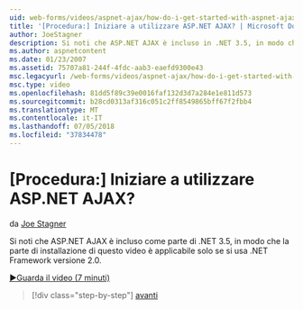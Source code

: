 ```yaml
---
uid: web-forms/videos/aspnet-ajax/how-do-i-get-started-with-aspnet-ajax
title: '[Procedura:] Iniziare a utilizzare ASP.NET AJAX? | Microsoft Docs'
author: JoeStagner
description: Si noti che ASP.NET AJAX è incluso in .NET 3.5, in modo che la parte di installazione di questo video è applicabile solo se si usa .NET Framework versione 2...
ms.author: aspnetcontent
ms.date: 01/23/2007
ms.assetid: 75707a81-244f-4fdc-aab3-eaefd9300e43
msc.legacyurl: /web-forms/videos/aspnet-ajax/how-do-i-get-started-with-aspnet-ajax
msc.type: video
ms.openlocfilehash: 81dd5f89c39e0016faf132d3d7a284e1e811d573
ms.sourcegitcommit: b28cd0313af316c051c2ff8549865bff67f2fbb4
ms.translationtype: MT
ms.contentlocale: it-IT
ms.lasthandoff: 07/05/2018
ms.locfileid: "37834478"
---
```

<a name="how-do-i-get-started-with-aspnet-ajax"></a>[Procedura:] Iniziare a utilizzare ASP.NET AJAX?
====================
da [Joe Stagner](https://github.com/JoeStagner)

Si noti che ASP.NET AJAX è incluso come parte di .NET 3.5, in modo che la parte di installazione di questo video è applicabile solo se si usa .NET Framework versione 2.0.

[&#9654;Guarda il video (7 minuti)](https://channel9.msdn.com/Blogs/ASP-NET-Site-Videos/how-do-i-get-started-with-aspnet-ajax)

> [!div class="step-by-step"]
> [avanti](how-do-i-implement-dynamic-partial-page-updates-with-aspnet-ajax.md)
